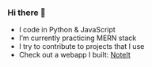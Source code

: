 ### Hi there 👋

- I code in Python & JavaScript
- I’m currently practicing MERN stack
- I try to contribute to projects that I use
- Check out a webapp I built: [NoteIt](https://github.com/nityy/NoteIt)

<!--
**nityy/nityy** is a ✨ _special_ ✨ repository because its `README.md` (this file) appears on your GitHub profile.

Here are some ideas to get you started:

- 🔭 I’m currently working on ...
- 🌱 I’m currently learning ...
- 👯 I’m looking to collaborate on ...
- 🤔 I’m looking for help with ...
- 💬 Ask me about ...
- 📫 How to reach me: ...
- 😄 Pronouns: ...
- ⚡ Fun fact: ...
-->

